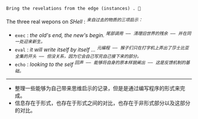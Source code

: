 

~~~ 
Bring the revelations from the edge (instances) . 🦉
~~~

The three real wepons on *SHell* : <sup><kbd><var>来自过去的物质的三项启示：</var></kbd></sup>

- `exec` : *the old's end, the new's begin.* <sup><kbd><var>尾部调用 —— 清理旧世界的残余 —— 并在同一处迎来新生。</var></kbd></sup>
- `eval` : *it will write itself by itself ...* <sup><kbd><var>元编程 —— 猴子们只在打字机上弄出了莎士比亚全集的开头 —— 但没关系，因为它会自己写完自己接下来的部分。</var></kbd></sup>
- `echo` : *looking to the self* <sup><kbd><var>回声 —— 能够将自身的原本样貌阐出 —— 这是反馈机制的基础。</var></kbd></sup>

----

- 整理一些能够为自己带来思维启示的记录，但是是通过编写程序的形式来完成。
- 信息存在于形式，也存在于形式之间的对比，也存在于非形式部分以及这部分的对比。
